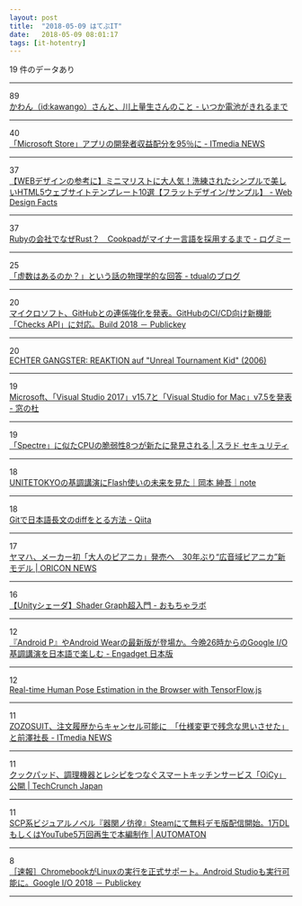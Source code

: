 ```yaml
---
layout: post
title:  "2018-05-09 はてぶIT"
date:   2018-05-09 08:01:17
tags: [it-hotentry]
---
```

19 件のデータあり

<hr><div class="row">
<div class="col-1"><span class="badge badge-pill badge-success h2">89</span></div>
<div class="col-11"><a href='http://fujipon.hatenablog.com/entry/2018/05/08/180209' target='_blank'>かわん（id:kawango）さんと、川上量生さんのこと - いつか電池がきれるまで</a></div>
</div>
<hr>
<div class="row">
<div class="col-1"><span class="badge badge-pill badge-success h2">40</span></div>
<div class="col-11"><a href='http://www.itmedia.co.jp/news/articles/1805/08/news138.html' target='_blank'>「Microsoft Store」アプリの開発者収益配分を95％に - ITmedia NEWS</a></div>
</div>
<hr>
<div class="row">
<div class="col-1"><span class="badge badge-pill badge-success h2">37</span></div>
<div class="col-11"><a href='http://www.webdesignfacts.net/entry/minimal-design-website-template' target='_blank'>【WEBデザインの参考に】ミニマリストに大人気！洗練されたシンプルで美しいHTML5ウェブサイトテンプレート10選【フラットデザイン/サンプル】 - Web Design Facts</a></div>
</div>
<hr>
<div class="row">
<div class="col-1"><span class="badge badge-pill badge-success h2">37</span></div>
<div class="col-11"><a href='https://logmi.jp/282807' target='_blank'>Rubyの会社でなぜRust？　Cookpadがマイナー言語を採用するまで - ログミー</a></div>
</div>
<hr>
<div class="row">
<div class="col-1"><span class="badge badge-pill badge-success h2">25</span></div>
<div class="col-11"><a href='http://tdual.hatenablog.com/entry/2018/05/08/160325' target='_blank'>「虚数はあるのか？」という話の物理学的な回答 - tdualのブログ</a></div>
</div>
<hr>
<div class="row">
<div class="col-1"><span class="badge badge-pill badge-success h2">20</span></div>
<div class="col-11"><a href='https://www.publickey1.jp/blog/18/githubgithubcicdchecks_apibuild_2018.html' target='_blank'>マイクロソフト、GitHubとの連係強化を発表。GitHubのCI/CD向け新機能「Checks API」に対応。Build 2018 － Publickey</a></div>
</div>
<hr>
<div class="row">
<div class="col-1"><span class="badge badge-pill badge-success h2">20</span></div>
<div class="col-11"><a href='http://www.youtube.com/watch?v=Dzpj1ytgMus' target='_blank'>ECHTER GANGSTER: REAKTION auf "Unreal Tournament Kid" (2006)</a></div>
</div>
<hr>
<div class="row">
<div class="col-1"><span class="badge badge-pill badge-success h2">19</span></div>
<div class="col-11"><a href='https://forest.watch.impress.co.jp/docs/news/1120557.html' target='_blank'>Microsoft、「Visual Studio 2017」v15.7と「Visual Studio for Mac」v7.5を発表 - 窓の杜</a></div>
</div>
<hr>
<div class="row">
<div class="col-1"><span class="badge badge-pill badge-success h2">19</span></div>
<div class="col-11"><a href='https://security.srad.jp/story/18/05/08/0919252/' target='_blank'>「Spectre」に似たCPUの脆弱性8つが新たに発見される | スラド セキュリティ</a></div>
</div>
<hr>
<div class="row">
<div class="col-1"><span class="badge badge-pill badge-success h2">18</span></div>
<div class="col-11"><a href='https://note.mu/hatte/n/ndc7bdf350a2e' target='_blank'>UNITETOKYOの基調講演にFlash使いの未来を見た｜岡本 紳吾｜note</a></div>
</div>
<hr>
<div class="row">
<div class="col-1"><span class="badge badge-pill badge-success h2">18</span></div>
<div class="col-11"><a href='https://qiita.com/skoji/items/28f1d6582cf81638cd3f' target='_blank'>Gitで日本語長文のdiffをとる方法 - Qiita</a></div>
</div>
<hr>
<div class="row">
<div class="col-1"><span class="badge badge-pill badge-success h2">17</span></div>
<div class="col-11"><a href='https://www.oricon.co.jp/news/2111002/full/' target='_blank'>ヤマハ、メーカー初「大人のピアニカ」発売へ　30年ぶり“広音域ピアニカ”新モデル | ORICON NEWS</a></div>
</div>
<hr>
<div class="row">
<div class="col-1"><span class="badge badge-pill badge-success h2">16</span></div>
<div class="col-11"><a href='http://nn-hokuson.hatenablog.com/entry/2018/05/08/212502' target='_blank'>【Unityシェーダ】Shader Graph超入門 - おもちゃラボ</a></div>
</div>
<hr>
<div class="row">
<div class="col-1"><span class="badge badge-pill badge-success h2">12</span></div>
<div class="col-11"><a href='https://japanese.engadget.com/2018/05/08/android-p-android-wear-26-google-i-o/' target='_blank'>『Android P』やAndroid Wearの最新版が登場か。今晩26時からのGoogle I/O基調講演を日本語で楽しむ - Engadget 日本版</a></div>
</div>
<hr>
<div class="row">
<div class="col-1"><span class="badge badge-pill badge-success h2">12</span></div>
<div class="col-11"><a href='https://medium.com/tensorflow/7dd0bc881cd5' target='_blank'>Real-time Human Pose Estimation in the Browser with TensorFlow.js</a></div>
</div>
<hr>
<div class="row">
<div class="col-1"><span class="badge badge-pill badge-success h2">11</span></div>
<div class="col-11"><a href='http://www.itmedia.co.jp/news/articles/1805/08/news114.html' target='_blank'>ZOZOSUIT、注文履歴からキャンセル可能に　「仕様変更で残念な思いさせた」と前澤社長 - ITmedia NEWS</a></div>
</div>
<hr>
<div class="row">
<div class="col-1"><span class="badge badge-pill badge-success h2">11</span></div>
<div class="col-11"><a href='https://jp.techcrunch.com/2018/05/08/cookpad-oicy/' target='_blank'>クックパッド、調理機器とレシピをつなぐスマートキッチンサービス「OiCy」公開 | TechCrunch Japan</a></div>
</div>
<hr>
<div class="row">
<div class="col-1"><span class="badge badge-pill badge-success h2">11</span></div>
<div class="col-11"><a href='http://jp.automaton.am/articles/newsjp/20180508-67406/' target='_blank'>SCP系ビジュアルノベル『器関ノ彷徨』Steamにて無料デモ版配信開始。1万DLもしくはYouTube5万回再生で本編制作 | AUTOMATON</a></div>
</div>
<hr>
<div class="row">
<div class="col-1"><span class="badge badge-pill badge-success h2">8</span></div>
<div class="col-11"><a href='https://www.publickey1.jp/blog/18/chromebooklinuxandroid_studiogoogle_io_2018.html' target='_blank'>［速報］ChromebookがLinuxの実行を正式サポート。Android Studioも実行可能に。Google I/O 2018 － Publickey</a></div>
</div>
<hr>
